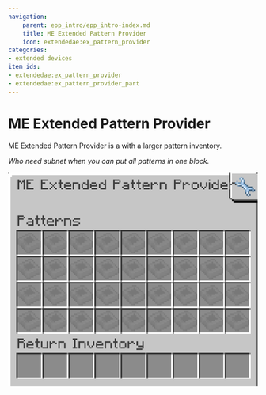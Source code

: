 ```yaml
---
navigation:
    parent: epp_intro/epp_intro-index.md
    title: ME Extended Pattern Provider
    icon: extendedae:ex_pattern_provider
categories:
- extended devices
item_ids:
- extendedae:ex_pattern_provider
- extendedae:ex_pattern_provider_part
---
```


# ME Extended Pattern Provider

<Row gap="20">
<BlockImage id="extendedae:ex_pattern_provider" scale="8"></BlockImage>
<BlockImage id="extendedae:ex_pattern_provider" p:push_direction="up" scale="8"></BlockImage>
<GameScene zoom="8" background="transparent">
  <ImportStructure src="../structure/cable_ex_pattern_provider.snbt"></ImportStructure>
</GameScene>
</Row>

ME Extended Pattern Provider is a <ItemLink id="ae2:pattern_provider" /> with a larger 
pattern inventory.

*Who need subnet when you can put all patterns in one block.*

![EPPGui](../pic/epp_gui.png)
